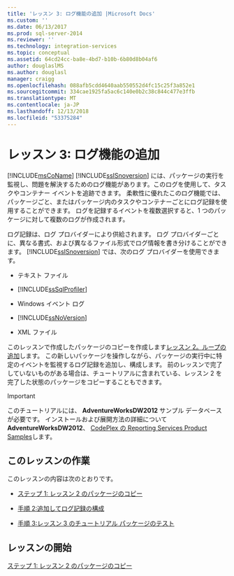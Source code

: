 ```yaml
---
title: 'レッスン 3: ログ機能の追加 |Microsoft Docs'
ms.custom: ''
ms.date: 06/13/2017
ms.prod: sql-server-2014
ms.reviewer: ''
ms.technology: integration-services
ms.topic: conceptual
ms.assetid: 64cd24cc-ba8e-4bd7-b10b-6b80d8b04af6
author: douglaslMS
ms.author: douglasl
manager: craigg
ms.openlocfilehash: 088afb5cdd4640aab550552d4fc15c25f3a852e1
ms.sourcegitcommit: 334cae1925fa5ac6c140e0b2c38c844c477e3ffb
ms.translationtype: MT
ms.contentlocale: ja-JP
ms.lasthandoff: 12/13/2018
ms.locfileid: "53375284"
---
```

# <a name="lesson-3-adding-logging"></a>レッスン 3: ログ機能の追加
  [!INCLUDE[msCoName](../includes/msconame-md.md)] [!INCLUDE[ssISnoversion](../includes/ssisnoversion-md.md)] には、パッケージの実行を監視し、問題を解決するためのログ機能があります。このログを使用して、タスクやコンテナー イベントを追跡できます。 柔軟性に優れたこのログ機能では、パッケージごと、またはパッケージ内のタスクやコンテナーごとにログ記録を使用することができます。 ログを記録するイベントを複数選択すると、1 つのパッケージに対して複数のログが作成されます。  
  
 ログ記録は、ログ プロバイダーにより供給されます。 ログ プロバイダーごとに、異なる書式、および異なるファイル形式でログ情報を書き分けることができます。 [!INCLUDE[ssISnoversion](../includes/ssisnoversion-md.md)] では、次のログ プロバイダーを使用できます。  
  
-   テキスト ファイル  
  
-   [!INCLUDE[ssSqlProfiler](../includes/sssqlprofiler-md.md)]  
  
-   Windows イベント ログ  
  
-   [!INCLUDE[ssNoVersion](../includes/ssnoversion-md.md)]  
  
-   XML ファイル  
  
 このレッスンで作成したパッケージのコピーを作成します[レッスン 2。ループの追加](lesson-2-adding-looping-with-ssis.md)します。 この新しいパッケージを操作しながら、パッケージの実行中に特定のイベントを監視するログ記録を追加し、構成します。 前のレッスンで完了していないものがある場合は、チュートリアルに含まれている、レッスン 2 を完了した状態のパッケージをコピーすることもできます。  
  
> [!IMPORTANT]  
>  このチュートリアルには、 **AdventureWorksDW2012** サンプル データベースが必要です。 インストールおよび展開方法の詳細について**AdventureWorksDW2012**、 [CodePlex の Reporting Services Product Samples](https://go.microsoft.com/fwlink/p/?LinkID=52691)します。  
  
## <a name="lesson-tasks"></a>このレッスンの作業  
 このレッスンの内容は次のとおりです。  
  
-   [ステップ 1: レッスン 2 のパッケージのコピー](lesson-3-1-copying-the-lesson-2-package.md)  
  
-   [手順 2:追加してログ記録の構成](lesson-3-2-adding-and-configuring-logging.md)  
  
-   [手順 3:レッスン 3 のチュートリアル パッケージのテスト](../integration-services/lesson-3-3-testing-the-lesson-3-tutorial-package.md)  
  
## <a name="start-the-lesson"></a>レッスンの開始  
 [ステップ 1: レッスン 2 のパッケージのコピー](lesson-3-1-copying-the-lesson-2-package.md)  
  
  
